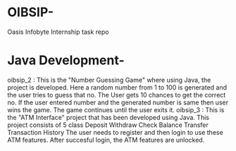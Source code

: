# OIBSIP-
Oasis Infobyte Internship task repo
# Java Development-
oibsip_2 :
This is the "Number Guessing Game" where using Java, the project is developed. Here a random number from 1 to 100 is generated and the user tries to guess that no. The User gets 10 chances to get the correct no. If the user entered number and the generated number is same then user wins the game. The game continues until the user exits it.
oibsip_3 :
This is the "ATM Interface" project that has been developed using Java. This project consists of 5 class
Deposit
Withdraw
Check Balance
Transfer
Transaction History
The user needs to register and then login to use these ATM features. After succesful login, the ATM features are unlocked.
